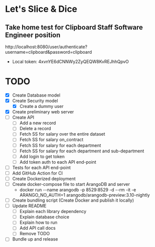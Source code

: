 # Let's Slice & Dice
## Take home test for Clipboard Staff Software Engineer position

http://localhost:8080/user/authenticate?username=clipboard&password=clipboard
- Local token: 4xvnYE6dCNNWy2ZyQEQW8KvREJhhQpvO

# TODO
- [X] Create Database model
- [X] Create Security model
  - [X] Create a dummy user
- [X] Create preliminary web server
- [ ] Create API
  - [ ] Add a new record
  - [ ] Delete a record
  - [ ] Fetch SS for salary over the entire dataset
  - [ ] Fetch SS for salary on_contract
  - [ ] Fetch SS for salary for each department
  - [ ] Fetch SS for salary for each department and sub-department
  - [ ] Add login to get token
  - [ ] Add token auth to each API end-point
- [ ] Tests for each API end-point
- [ ] Add GitHub Action for CI
- [ ] Create Dockerized deployment
- [ ] Create docker-compose file to start ArangoDB and server
    - docker run --name arangodb -p 8529:8529 -d --rm -it -e ARANGO_NO_AUTH=1 arangodb/arangodb-preview:3.10-nightly
- [ ] Create bundling script (Create Docker and publish it locally)
- [ ] Update README
  - [ ] Explain each library dependency
  - [ ] Explain database choice
  - [ ] Explain how to run
  - [ ] Add API call docs
  - [ ] Remove TODO
- [ ] Bundle up and release
